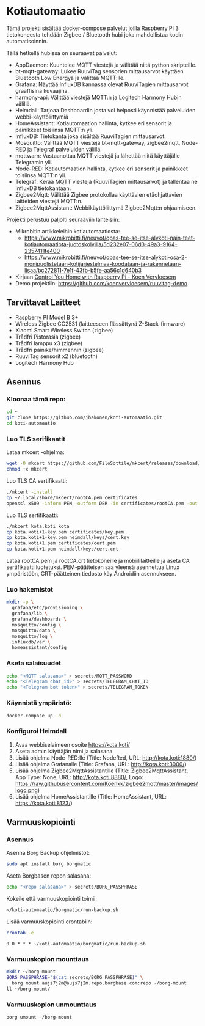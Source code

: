 # Kotiautomaatio

Tämä projekti sisältää docker-compose palvelut joilla Raspberry PI 3 tietokoneesta tehdään
Zigbee / Bluetooth hubi joka mahdollistaa kodin automatisoinnin.

Tällä hetkellä hubissa on seuraavat palvelut:

* AppDaemon: Kuuntelee MQTT viestejä ja välittää niitä python skripteille.
* bt-mqtt-gateway: Lukee RuuviTag sensorien mittausarvot käyttäen Bluetooth Low Energyä ja välittää MQTT:lle.
* Grafana: Näyttää InfluxDB kannassa olevat RuuviTagien mittausarvot graaffisina kuvaajina.
* harmony-api: Välittää viestejä MQTT:n ja Logitech Harmony Hubin välillä.
* Heimdall: Tarjoaa Dashboardin josta voi helposti käynnistää palveluiden webbi-käyttöliittymiä
* HomeAssistant: Kotiautomaation hallinta, kytkee eri sensorit ja painikkeet toisiinsa MQTT:n yli.
* InfluxDB: Tietokanta joka sisältää RuuviTagien mittausarvot.
* Mosquitto: Välittää MQTT viestejä bt-mqtt-gateway, zigbee2mqtt, Node-RED ja Telegraf palveluiden välillä.
* mqttwarn: Vastaanottaa MQTT viestejä ja lähettää niitä käyttäjälle Telegramin yli.
* Node-RED: Kotiautomaation hallinta, kytkee eri sensorit ja painikkeet toisiinsa MQTT:n yli.
* Telegraf: Kerää MQTT viestejä (RuuviTagien mittausarvot) ja tallentaa ne InfluxDB tietokantaan.
* Zigbee2Mqtt: Välittää Zigbee protokollaa käyttävien etäohjattavien laitteiden viestejä MQTT:n.
* Zigbee2MqttAssistant: Webbikäyttöliittymä Zigbee2Mqtt:n ohjaamiseen.

Projekti perustuu paljolti seuraaviin lähteisiin:

* Mikrobitin artikkeleihin kotiautomaatiosta:
  * https://www.mikrobitti.fi/neuvot/opas-tee-se-itse-alykoti-nain-teet-kotiautomaatiota-juotoskolvilla/5d232e07-06d3-49a3-9164-2357411fe400
  * https://www.mikrobitti.fi/neuvot/opas-tee-se-itse-alykoti-osa-2-monipuolistetaan-kotijarjestelmaa-koodataan-ja-rakennetaan-lisaa/bc272811-7e1f-43fb-b5fe-aa56c1d640b3
* Kirjaan [Control You Home with Raspberry Pi - Koen Vervloesem](https://www.elektor.com/control-your-home-with-raspberry-pi)
* Demo projektiin: https://github.com/koenvervloesem/ruuvitag-demo

## Tarvittavat Laitteet

* Raspberry PI Model B 3+
* Wireless Zigbee CC2531 (laitteeseen flässättynä Z-Stack-firmware)
* Xiaomi Smart Wireless Switch (zigbee)
* Trådfri Pistorasia (zigbee)
* Trådfri lamppu x3 (zigbee)
* Trådfri painike/himmennin (zigbee)
* RuuviTag sensorit x2 (bluetooth)
* Logitech Harmony Hub

## Asennus

### Kloonaa tämä repo:
```bash
cd ~
git clone https://github.com/jhakonen/koti-automaatio.git
cd koti-automaatio
```

### Luo TLS serifikaatit
Lataa mkcert -ohjelma:
```bash
wget -O mkcert https://github.com/FiloSottile/mkcert/releases/download/v1.4.1/mkcert-v1.4.1-linux-arm
chmod +x mkcert
```
Luo TLS CA sertifikaatti:
```bash
./mkcert -install
cp ~/.local/share/mkcert/rootCA.pem certificates
openssl x509 -inform PEM -outform DER -in certificates/rootCA.pem -out rootCA.crt
```

Luo TLS sertifikaatti:
```bash
./mkcert kota.koti kota
cp kota.koti+1-key.pem certificates/key.pem
cp kota.koti+1-key.pem heimdall/keys/cert.key 
cp kota.koti+1.pem certificates/cert.pem
cp kota.koti+1.pem heimdall/keys/cert.crt
```

Lataa rootCA.pem ja rootCA.crt tietokoneille ja mobiililaitteille ja aseta CA sertifikaatti luotetuksi.
PEM-päätteisen saa yleensä asennettua Linux ympäristöön, CRT-päätteinen tiedosto käy Androidiin asennukseen. 

### Luo hakemistot
```bash
mkdir -p \
  grafana/etc/provisioning \
  grafana/lib \
  grafana/dashboards \
  mosquitto/config \
  mosquitto/data \
  mosquitto/log \
  influxdb/var \
  homeassistant/config

```

### Aseta salaisuudet
```bash
echo "<MQTT salasana>" > secrets/MQTT_PASSWORD
echo "<Telegram chat id>" > secrets/TELEGRAM_CHAT_ID
echo "<Telegram bot token>" > secrets/TELEGRAM_TOKEN
```

### Käynnistä ympäristö:
```bash
docker-compose up -d
```

### Konfiguroi Heimdall
1. Avaa webbiselaimeen osoite https://kota.koti/
2. Aseta admin käyttäjän nimi ja salasana
3. Lisää ohjelma Node-RED:lle (Title: NodeRed, URL: http://kota.koti:1880/)
4. Lisää ohjelma Grafanalle (Title: Grafana, URL: http://kota.koti:3000/)
5. Lisää ohjelma Zigbee2MqttAssistantille (Title: Zigbee2MqttAssistant, App Type: None, URL: http://kota.koti:8880/, Logo: https://raw.githubusercontent.com/Koenkk/zigbee2mqtt/master/images/logo.png)
6. Lisää ohjelma HomeAssistantille (Title: HomeAssistant, URL: https://kota.koti:8123/)

## Varmuuskopiointi

### Asennus

Asenna Borg Backup ohjelmistot:
```bash
sudo apt install borg borgmatic
```

Aseta Borgbasen repon salasana:
```bash
echo "<repo salasana>" > secrets/BORG_PASSPHRASE
```

Kokeile että varmuuskopiointi toimii:
```bash
~/koti-automaatio/borgmatic/run-backup.sh
```

Lisää varmuuskopiointi crontabiin:
```bash
crontab -e
```
```crontab
0 0 * * * ~/koti-automaatio/borgmatic/run-backup.sh
```

### Varmuuskopion mounttaus

```bash
mkdir ~/borg-mount
BORG_PASSPHRASE="$(cat secrets/BORG_PASSPHRASE)" \
  borg mount aujs7j2m@aujs7j2m.repo.borgbase.com:repo ~/borg-mount
ll ~/borg-mount/
```

### Varmuuskopion unmounttaus

```bash
borg umount ~/borg-mount
```
